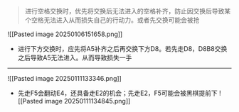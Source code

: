 > 进行空格交换时，优先将交换后无法进入的空格补齐，防止因交换后导致某个空格无法进入从而损失自己的行动力。或者先交换可能会被抢
 
![[Pasted image 20250106151658.png]]
* 进行下方交换时，应先将A5补齐之后再交换下方D8。若先走D8，D8B8交换之后导致A5无法进入。从而导致损失一手
---

![[Pasted image 20250111133346.png]]
* 先走F5会翻动E4，还具备走E2的机会；先走E2，F5可能会被黑棋提前下
![[Pasted image 20250111134845.png]]
